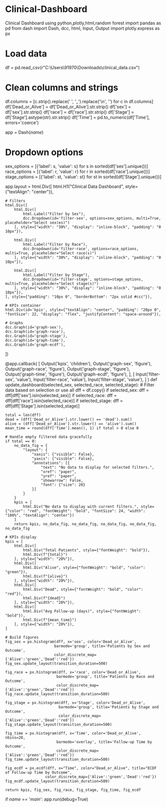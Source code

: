 # Clinical-Dashboard
Clinical Dashboard using python,plotly,html,random forest
import pandas as pd
from dash import Dash, dcc, html, Input, Output
import plotly.express as px

# Load data
df = pd.read_csv(r"C:\Users\91970\Downloads\clinical_data.csv")

# Clean columns and strings
df.columns = [c.strip().replace(' ', '_').replace('\n', '') for c in df.columns]
df['Dead_or_Alive'] = df['Dead_or_Alive'].str.strip()
df['sex'] = df['sex'].str.strip()
df['race'] = df['race'].str.strip()
df['Stage'] = df['Stage'].astype(str).str.strip()
df['Time'] = pd.to_numeric(df['Time'], errors='coerce')

app = Dash(_name_)

# Dropdown options
sex_options = [{'label': s, 'value': s} for s in sorted(df['sex'].unique())]
race_options = [{'label': r, 'value': r} for r in sorted(df['race'].unique())]
stage_options = [{'label': st, 'value': st} for st in sorted(df['Stage'].unique())]

app.layout = html.Div([
    html.H1("Clinical Data Dashboard", style={"textAlign": "center"}),

    # Filters
    html.Div([
        html.Div([
            html.Label("Filter by Sex"),
            dcc.Dropdown(id='filter-sex', options=sex_options, multi=True, placeholder="Select sex(es)")
        ], style={"width": "30%", "display": "inline-block", "padding": "0 10px"}),

        html.Div([
            html.Label("Filter by Race"),
            dcc.Dropdown(id='filter-race', options=race_options, multi=True, placeholder="Select race(s)")
        ], style={"width": "30%", "display": "inline-block", "padding": "0 10px"}),

        html.Div([
            html.Label("Filter by Stage"),
            dcc.Dropdown(id='filter-stage', options=stage_options, multi=True, placeholder="Select stage(s)")
        ], style={"width": "30%", "display": "inline-block", "padding": "0 10px"}),
    ], style={"padding": "10px 0", "borderBottom": "2px solid #ccc"}),

    # KPIs container
    html.Div(id='kpis', style={"textAlign": "center", "padding": "20px 0", "fontSize": 22, "display": "flex", "justifyContent": "space-around"}),

    # Graphs
    dcc.Graph(id='graph-sex'),
    dcc.Graph(id='graph-race'),
    dcc.Graph(id='graph-stage'),
    dcc.Graph(id='graph-time'),
    dcc.Graph(id='graph-ecdf'),
])


@app.callback(
    [
        Output('kpis', 'children'),
        Output('graph-sex', 'figure'),
        Output('graph-race', 'figure'),
        Output('graph-stage', 'figure'),
        Output('graph-time', 'figure'),
        Output('graph-ecdf', 'figure'),
    ],
    [
        Input('filter-sex', 'value'),
        Input('filter-race', 'value'),
        Input('filter-stage', 'value'),
    ]
)
def update_dashboard(selected_sex, selected_race, selected_stage):
    # Filter data based on selection or use all
    dff = df.copy()
    if selected_sex:
        dff = dff[dff['sex'].isin(selected_sex)]
    if selected_race:
        dff = dff[dff['race'].isin(selected_race)]
    if selected_stage:
        dff = dff[dff['Stage'].isin(selected_stage)]

    total = len(dff)
    dead = (dff['Dead_or_Alive'].str.lower() == 'dead').sum()
    alive = (dff['Dead_or_Alive'].str.lower() == 'alive').sum()
    mean_time = round(dff['Time'].mean(), 1) if total > 0 else 0

    # Handle empty filtered data gracefully
    if total == 0:
        no_data_fig = {
            "layout": {
                "xaxis": {"visible": False},
                "yaxis": {"visible": False},
                "annotations": [{
                    "text": "No data to display for selected filters.",
                    "xref": "paper",
                    "yref": "paper",
                    "showarrow": False,
                    "font": {"size": 20}
                }]
            }
        }
        kpis = [
            html.Div("No data to display with current filters.", style={"color": "red", "fontWeight": "bold", "fontSize": 24, "width": "100%", "textAlign": "center"})
        ]
        return kpis, no_data_fig, no_data_fig, no_data_fig, no_data_fig, no_data_fig

    # KPIs display
    kpis = [
        html.Div([
            html.Div("Total Patients", style={"fontWeight": "bold"}),
            html.Div(f"{total}")
        ], style={"width": "20%"}),
        html.Div([
            html.Div("Alive", style={"fontWeight": "bold", "color": "green"}),
            html.Div(f"{alive}")
        ], style={"width": "20%"}),
        html.Div([
            html.Div("Dead", style={"fontWeight": "bold", "color": "red"}),
            html.Div(f"{dead}")
        ], style={"width": "20%"}),
        html.Div([
            html.Div("Avg Follow-up (days)", style={"fontWeight": "bold"}),
            html.Div(f"{mean_time}")
        ], style={"width": "20%"}),
    ]

    # Build figures
    fig_sex = px.histogram(dff, x='sex', color='Dead_or_Alive',
                          barmode='group', title='Patients by Sex and Outcome',
                          color_discrete_map={'Alive':'green','Dead':'red'})
    fig_sex.update_layout(transition_duration=500)

    fig_race = px.histogram(dff, x='race', color='Dead_or_Alive',
                           barmode='group', title='Patients by Race and Outcome',
                           color_discrete_map={'Alive':'green','Dead':'red'})
    fig_race.update_layout(transition_duration=500)

    fig_stage = px.histogram(dff, x='Stage', color='Dead_or_Alive',
                            barmode='group', title='Patients by Stage and Outcome',
                            color_discrete_map={'Alive':'green','Dead':'red'})
    fig_stage.update_layout(transition_duration=500)

    fig_time = px.histogram(dff, x='Time', color='Dead_or_Alive', nbins=20,
                           barmode='overlay', title='Follow-up Time by Outcome',
                           color_discrete_map={'Alive':'green','Dead':'red'})
    fig_time.update_layout(transition_duration=500)

    fig_ecdf = px.ecdf(dff, x="Time", color="Dead_or_Alive", title="ECDF of Follow-up Time by Outcome",
                      color_discrete_map={'Alive':'green','Dead':'red'})
    fig_ecdf.update_layout(transition_duration=500)

    return kpis, fig_sex, fig_race, fig_stage, fig_time, fig_ecdf


if _name_ == '_main_':
    app.run(debug=True)
